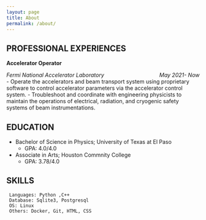 ```yaml
---
layout: page
title: About
permalink: /about/
---
```

## PROFESSIONAL EXPERIENCES

**Accelerator Operator**           
<div style="display:flex; justify-content:space-between"> 
<span> <em> Fermi National Accelerator Laboratory </em></span> 
<span> <em> May 2021- Now </em> </span> </div>
- Operate the accelerators and beam transport system using proprietary software to control accelerator parameters via the accelerator control system.
- Troubleshoot and coordinate with engineering physicists to maintain the operations of electrical, radiation, and cryogenic safety systems of beam instrumentations. 




## EDUCATION 

- Bachelor of Science in Physics; University of Texas at El Paso       
     - GPA: 4.0/4.0  
- Associate in Arts; Houston Commnity College                          
     - GPA: 3.78/4.0

## SKILLS

     Languages: Python ,C++ 
     Database: Sqlite3, Postgresql
     OS: Linux 
     Others: Docker, Git, HTML, CSS  
    